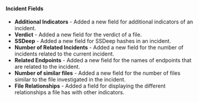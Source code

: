 #### Incident Fields
- **Additional Indicators** - Added a new field for additional indicators of an incident.
- **Verdict** - Added a new field for the verdict of a file.
- **SSDeep** - Added a new field for SSDeep hashes in an incident.
- **Number of Related Incidents** - Added a new field for the number of incidents related to the current incident.
- **Related Endpoints** - Added a new field for the names of endpoints that are related to the incident.
- **Number of similar files** - Added a new field for the number of files similar to the file investigated in the incident.
- **File Relationships** - Added a field for displaying the different relationships a file has with other indicators.